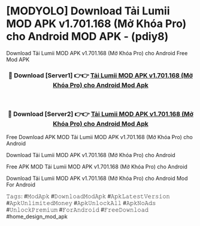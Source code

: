 # [MODYOLO] Download Tải Lumii MOD APK v1.701.168 (Mở Khóa Pro) cho Android MOD APK - (pdiy8)
Download Tải Lumii MOD APK v1.701.168 (Mở Khóa Pro) cho Android Free Mod APK

<div align="center">
<h3>🔴 Download [Server1] 👉👉 <a href="https://apk-comot.site?title=Tải_Lumii_MOD_APK_v1.701.168_(Mở_Khóa_Pro)_cho_Android">Tải Lumii MOD APK v1.701.168 (Mở Khóa Pro) cho Android Mod Apk</a></h3><br>

<h3>🔴 Download [Server2] 👉👉 <a href="https://apk-comot.site?title=Tải_Lumii_MOD_APK_v1.701.168_(Mở_Khóa_Pro)_cho_Android">Tải Lumii MOD APK v1.701.168 (Mở Khóa Pro) cho Android Mod Apk</a></h3>
</div>


Free Download APK MOD Tải Lumii MOD APK v1.701.168 (Mở Khóa Pro) cho Android

Download Tải Lumii MOD APK v1.701.168 (Mở Khóa Pro) cho Android 

Free APK MOD Tải Lumii MOD APK v1.701.168 (Mở Khóa Pro) cho Android 

Download Tải Lumii MOD APK v1.701.168 (Mở Khóa Pro) cho Android Mod For Android

𝚃𝚊𝚐𝚜: #𝙼𝚘𝚍𝙰𝚙𝚔 #𝙳𝚘𝚠𝚗𝚕𝚘𝚊𝚍𝙼𝚘𝚍𝙰𝚙𝚔 #𝙰𝚙𝚔𝙻𝚊𝚝𝚎𝚜𝚝𝚅𝚎𝚛𝚜𝚒𝚘𝚗 #𝙰𝚙𝚔𝚄𝚗𝚕𝚒𝚖𝚒𝚝𝚎𝚍𝙼𝚘𝚗𝚎𝚢 #𝙰𝚙𝚔𝚄𝚗𝚕𝚘𝚌𝚔𝙰𝚕𝚕 #𝙰𝚙𝚔𝙽𝚘𝙰𝚍𝚜 #𝚄𝚗𝚕𝚘𝚌𝚔𝙿𝚛𝚎𝚖𝚒𝚞𝚖 #𝙵𝚘𝚛𝙰𝚗𝚍𝚛𝚘𝚒𝚍 #𝙵𝚛𝚎𝚎𝙳𝚘𝚠𝚗𝚕𝚘𝚊𝚍 #home_design_mod_apk